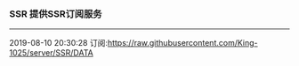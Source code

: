 ### SSR 提供SSR订阅服务
---
2019-08-10 20:30:28 订阅:https://raw.githubusercontent.com/King-1025/server/SSR/DATA
